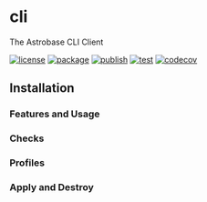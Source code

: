 # cli

The Astrobase CLI Client

[![license](https://img.shields.io/badge/astrobase-license-blue.svg)](https://github.com/astrobase/cli/blob/master/LICENSE)
[![package](https://img.shields.io/github/v/release/astrobase/cli?sort=semver)](https://github.com/astrobase/cli/tree/latest)
[![publish](https://github.com/astrobase/cli/actions/workflows/publish.yaml/badge.svg?branch=master)](https://github.com/astrobase/cli/actions/workflows/publish.yaml)
[![test](https://github.com/astrobase/cli/actions/workflows/test.yaml/badge.svg?branch=master)](https://github.com/astrobase/cli/actions/workflows/test.yaml)
[![codecov](https://codecov.io/gh/astrobase/cli/branch/master/graph/badge.svg?token=97YCqzHZmk)](https://codecov.io/gh/astrobase/cli)


## Installation

### Features and Usage

### Checks

### Profiles

### Apply and Destroy

